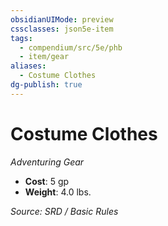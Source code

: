 ```yaml
---
obsidianUIMode: preview
cssclasses: json5e-item
tags:
  - compendium/src/5e/phb
  - item/gear
aliases:
  - Costume Clothes
dg-publish: true
---
```

# Costume Clothes
*Adventuring Gear*  

- **Cost**: 5 gp
- **Weight**: 4.0 lbs.

*Source: SRD / Basic Rules*